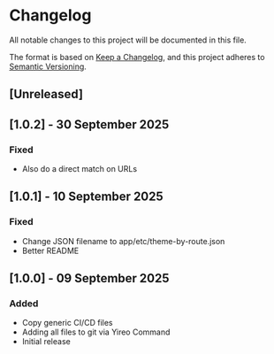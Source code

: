 # Changelog
All notable changes to this project will be documented in this file.

The format is based on [Keep a Changelog](https://keepachangelog.com/en/1.0.0/),
and this project adheres to [Semantic Versioning](https://semver.org/spec/v2.0.0.html).

## [Unreleased]

## [1.0.2] - 30 September 2025
### Fixed
- Also do a direct match on URLs

## [1.0.1] - 10 September 2025
### Fixed
- Change JSON filename to app/etc/theme-by-route.json
- Better README

## [1.0.0] - 09 September 2025
### Added
- Copy generic CI/CD files
- Adding all files to git via Yireo Command
- Initial release
